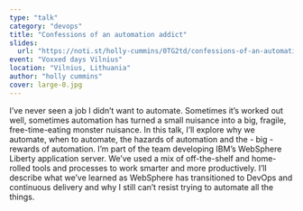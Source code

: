 ```yaml
---
type: "talk"
category: "devops"
title: "Confessions of an automation addict"
slides:
  url: "https://noti.st/holly-cummins/0TG2td/confessions-of-an-automation-addict"
event: "Voxxed days Vilnius"
location: "Vilnius, Lithuania"
author: "holly cummins"
cover: large-0.jpg
---
```

I’ve never seen a job I didn’t want to automate. Sometimes it’s worked out well, sometimes automation has turned a small nuisance into a big, fragile, free-time-eating monster nuisance. In this talk, I’ll explore why we automate, when to automate, the hazards of automation and the - big - rewards of automation. I’m part of the team developing IBM’s WebSphere Liberty application server. We’ve used a mix of off-the-shelf and home-rolled tools and processes to work smarter and more productively. I’ll describe what we’ve learned as WebSphere has transitioned to DevOps and continuous delivery and why I still can’t resist trying to automate all the things.